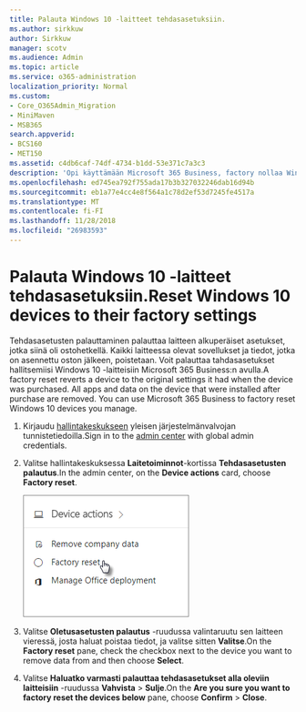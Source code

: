 ```yaml
---
title: Palauta Windows 10 -laitteet tehdasasetuksiin.
ms.author: sirkkuw
author: Sirkkuw
manager: scotv
ms.audience: Admin
ms.topic: article
ms.service: o365-administration
localization_priority: Normal
ms.custom:
- Core_O365Admin_Migration
- MiniMaven
- MSB365
search.appverid:
- BCS160
- MET150
ms.assetid: c4db6caf-74df-4734-b1dd-53e371c7a3c3
description: 'Opi käyttämään Microsoft 365 Business, factory nollaa Windows 10-laitteita. '
ms.openlocfilehash: ed745ea792f755ada17b3b327032246dab16d94b
ms.sourcegitcommit: eb1a77e4cc4e8f564a1c78d2ef53d7245fe4517a
ms.translationtype: MT
ms.contentlocale: fi-FI
ms.lasthandoff: 11/28/2018
ms.locfileid: "26983593"
---
```

# <a name="reset-windows-10-devices-to-their-factory-settings"></a><span data-ttu-id="97863-103">Palauta Windows 10 -laitteet tehdasasetuksiin.</span><span class="sxs-lookup"><span data-stu-id="97863-103">Reset Windows 10 devices to their factory settings</span></span>

<span data-ttu-id="97863-p101">Tehdasasetusten palauttaminen palauttaa laitteen alkuperäiset asetukset, jotka siinä oli ostohetkellä. Kaikki laitteessa olevat sovellukset ja tiedot, jotka on asennettu oston jälkeen, poistetaan. Voit palauttaa tahdasasetukset hallitsemiisi Windows 10 -laitteisiin Microsoft 365 Business:n avulla.</span><span class="sxs-lookup"><span data-stu-id="97863-p101">A factory reset reverts a device to the original settings it had when the device was purchased. All apps and data on the device that were installed after purchase are removed. You can use Microsoft 365 Business to factory reset Windows 10 devices you manage.</span></span>
  
1. <span data-ttu-id="97863-107">Kirjaudu [hallintakeskukseen](https://aka.ms/bcsportal) yleisen järjestelmänvalvojan tunnistetiedoilla.</span><span class="sxs-lookup"><span data-stu-id="97863-107">Sign in to the [admin center](https://aka.ms/bcsportal) with global admin credentials.</span></span> 
    
2. <span data-ttu-id="97863-108">Valitse hallintakeskuksessa **Laitetoiminnot**-kortissa **Tehdasasetusten palautus**.</span><span class="sxs-lookup"><span data-stu-id="97863-108">In the admin center, on the **Device actions** card, choose **Factory reset**.</span></span>
    
    ![On the Device actions card, choose Factory reset](media/7caddd12-207e-4c99-b61c-0495fc5f55e3.png)
  
3. <span data-ttu-id="97863-110">Valitse **Oletusasetusten palautus** -ruudussa valintaruutu sen laitteen vieressä, josta haluat poistaa tiedot, ja valitse sitten **Valitse**.</span><span class="sxs-lookup"><span data-stu-id="97863-110">On the **Factory reset** pane, check the checkbox next to the device you want to remove data from and then choose **Select**.</span></span>
    
4. <span data-ttu-id="97863-111">Valitse **Haluatko varmasti palauttaa tehdasasetukset alla oleviin laitteisiin** -ruudussa **Vahvista** \> **Sulje**.</span><span class="sxs-lookup"><span data-stu-id="97863-111">On the **Are you sure you want to factory reset the devices below** pane, choose **Confirm** \> **Close**.</span></span>
    
  

